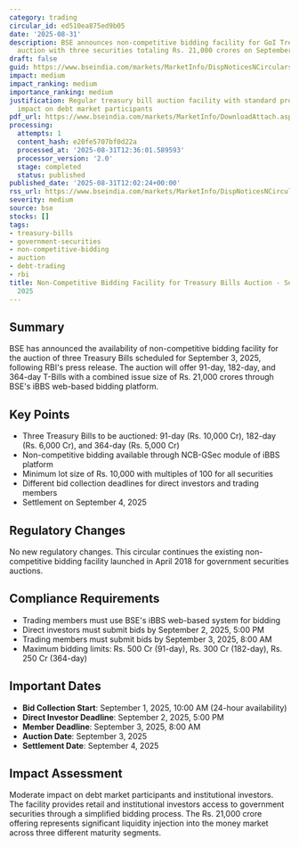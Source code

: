 ```yaml
---
category: trading
circular_id: ed510ea875ed9b05
date: '2025-08-31'
description: BSE announces non-competitive bidding facility for GoI Treasury Bills
  auction with three securities totaling Rs. 21,000 crores on September 3, 2025.
draft: false
guid: https://www.bseindia.com/markets/MarketInfo/DispNoticesNCirculars.aspx?Noticeid={7CB4C57C-683E-4055-B1AA-7B6210F31CD3}&noticeno=20250831-2&dt=08/31/2025&icount=2&totcount=2&flag=0
impact: medium
impact_ranking: medium
importance_ranking: medium
justification: Regular treasury bill auction facility with standard procedures, moderate
  impact on debt market participants
pdf_url: https://www.bseindia.com/markets/MarketInfo/DownloadAttach.aspx?id=20250831-2&attachedId=
processing:
  attempts: 1
  content_hash: e20fe5707bf0d22a
  processed_at: '2025-08-31T12:36:01.589593'
  processor_version: '2.0'
  stage: completed
  status: published
published_date: '2025-08-31T12:02:24+00:00'
rss_url: https://www.bseindia.com/markets/MarketInfo/DispNoticesNCirculars.aspx?Noticeid={7CB4C57C-683E-4055-B1AA-7B6210F31CD3}&noticeno=20250831-2&dt=08/31/2025&icount=2&totcount=2&flag=0
severity: medium
source: bse
stocks: []
tags:
- treasury-bills
- government-securities
- non-competitive-bidding
- auction
- debt-trading
- rbi
title: Non-Competitive Bidding Facility for Treasury Bills Auction - September 3,
  2025
---
```


## Summary

BSE has announced the availability of non-competitive bidding facility for the auction of three Treasury Bills scheduled for September 3, 2025, following RBI's press release. The auction will offer 91-day, 182-day, and 364-day T-Bills with a combined issue size of Rs. 21,000 crores through BSE's iBBS web-based bidding platform.

## Key Points

- Three Treasury Bills to be auctioned: 91-day (Rs. 10,000 Cr), 182-day (Rs. 6,000 Cr), and 364-day (Rs. 5,000 Cr)
- Non-competitive bidding available through NCB-GSec module of iBBS platform
- Minimum lot size of Rs. 10,000 with multiples of 100 for all securities
- Different bid collection deadlines for direct investors and trading members
- Settlement on September 4, 2025

## Regulatory Changes

No new regulatory changes. This circular continues the existing non-competitive bidding facility launched in April 2018 for government securities auctions.

## Compliance Requirements

- Trading members must use BSE's iBBS web-based system for bidding
- Direct investors must submit bids by September 2, 2025, 5:00 PM
- Trading members must submit bids by September 3, 2025, 8:00 AM
- Maximum bidding limits: Rs. 500 Cr (91-day), Rs. 300 Cr (182-day), Rs. 250 Cr (364-day)

## Important Dates

- **Bid Collection Start**: September 1, 2025, 10:00 AM (24-hour availability)
- **Direct Investor Deadline**: September 2, 2025, 5:00 PM
- **Member Deadline**: September 3, 2025, 8:00 AM
- **Auction Date**: September 3, 2025
- **Settlement Date**: September 4, 2025

## Impact Assessment

Moderate impact on debt market participants and institutional investors. The facility provides retail and institutional investors access to government securities through a simplified bidding process. The Rs. 21,000 crore offering represents significant liquidity injection into the money market across three different maturity segments.